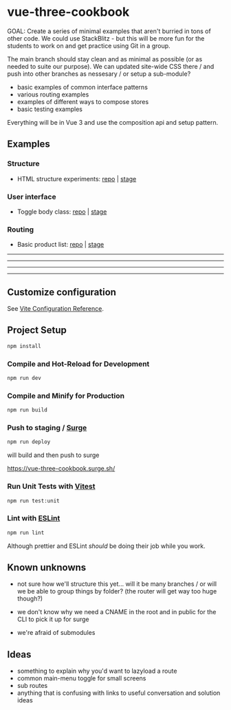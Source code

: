 # vue-three-cookbook

GOAL: Create a series of minimal examples that aren't burried in tons of other code. We could use StackBlitz - but this will be more fun for the students to work on and get practice using Git in a group.

The main branch should stay clean and as minimal as possible (or as needed to suite our purpose). We can updated site-wide CSS there / and push into other branches as nessesary / or setup a sub-module?

-  basic examples of common interface patterns
-  various routing examples
-  examples of different ways to compose stores
-  basic testing examples

Everything will be in Vue 3 and use the composition api and setup pattern.

## Examples

### Structure

-  HTML structure experiments: [repo]() | [stage](https://vue-three-cookbook-html-structure-experiments.surge.sh/)

### User interface

-  Toggle body class: [repo](https://github.com/perpetual-education/vue-three-cookbook/tree/toggle-body-class) | [stage](https://vue-three-cookbook-toggle-body-class.surge.sh/)

### Routing

-  Basic product list: [repo](https://github.com/perpetual-education/vue-three-cookbook/tree/basic-product-list) | [stage](https://vue-three-cookbook-basic-product-list.surge.sh/)

---

---

---

---

## Customize configuration

See [Vite Configuration Reference](https://vitejs.dev/config/).

## Project Setup

```sh
npm install
```

### Compile and Hot-Reload for Development

```sh
npm run dev
```

### Compile and Minify for Production

```sh
npm run build
```

### Push to staging / [Surge](https://surge.sh/)

```sh
npm run deploy
```

will build and then push to surge

https://vue-three-cookbook.surge.sh/

### Run Unit Tests with [Vitest](https://vitest.dev/)

```sh
npm run test:unit
```

### Lint with [ESLint](https://eslint.org/)

```sh
npm run lint
```

Although prettier and ESLint _should_ be doing their job while you work.

## Known unknowns

-  not sure how we'll structure this yet... will it be many branches / or will we be able to group things by folder? (the router will get way too huge though?)

-  we don't know why we need a CNAME in the root and in public for the CLI to pick it up for surge

-  we're afraid of submodules

## Ideas

-  something to explain why you'd want to lazyload a route
-  common main-menu toggle for small screens
-  sub routes
-  anything that is confusing with links to useful conversation and solution ideas
